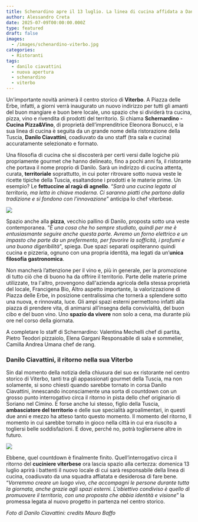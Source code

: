 ```yaml
---
title: Schenardino apre il 13 luglio. La linea di cucina affidata a Danilo Ciavattini
author: Alessandro Creta
date: 2025-07-09T00:00:00.000Z
type: featured
draft: false
images:
  - /images/schenardino-viterbo.jpg
categories:
  - Ristoranti
tags:
  - danilo ciavattini
  - nuova apertura
  - schenardino
  - viterbo
---
```


Un'importante novità animerà il centro storico di **Viterbo**. A Piazza delle Erbe, infatti, a giorni verrà inaugurato un nuovo indirizzo per tutti gli amanti del buon mangiare e buon bere locale, uno spazio che si dividerà tra cucina, pizza, vino e rivendita di prodotti del territorio. Si chiama **Schernardino - Cucina Pizza\&Vino**, di proprietà dell’imprenditrice Eleonora Bonucci, e la sua linea di cucina è seguita da un grande nome della ristorazione della Tuscia, **Danilo Ciavattini**, coadiuvato da uno staff (tra sala e cucina) accuratamente selezionato e formato.

Una filosofia di cucina che si discosterà per certi versi dalle logiche più propriamente gourmet che hanno delineato, fino a pochi anni fa, il ristorante che portava il nome proprio di Danilo. Sarà un indirizzo di cucina attenta, curata, **territoriale** soprattutto, in cui poter ritrovare sotto nuova veste le ricette tipiche della Tuscia, esaltandone i prodotti e le materie prime. Un esempio? Le **fettuccine al ragù di agnello**. “*Sarà una cucina legata al territorio, ma letta in chiave moderna. Ci saranno piatti che partono dalla tradizione e si fondono con l’innovazione*” anticipa lo chef viterbese.

![](/images/schernardino.jpeg)

Spazio anche alla **pizza**, vecchio pallino di Danilo, proposta sotto una veste contemporanea. “*È una cosa che ho sempre studiato, quindi per me è entusiasmante seguire anche questa parte. Avremo un forno elettrico e un impasto che parte da un prefermento, per favorire la sofficità, i profumi e una buona digeribilità*", spiega. Due spazi separati ospiteranno quindi cucina e pizzeria, ognuno con una propria identità, ma legati da un’**unica filosofia gastronomica**.

Non mancherà l’attenzione per il vino e, più in generale, per la promozione di tutto ciò che di buono ha da offrire il territorio. Parte delle materie prime utilizzate, tra l'altro, provengono dall'azienda agricola della stessa proprietà del locale, Francigena Bio, Altro aspetto importante, la valorizzazione di Piazza delle Erbe, in posizione centralissima che tornerà a splendere sotto una nuova, e rinnovata, luce. Gli ampi spazi esterni permettono infatti alla piazza di prendere vita, di animarsi all’insegna della convivialità, del buon cibo e del buon vino. Uno **spazio da vivere** non solo a cena, ma durante più ore nel corso della giornata.

A completare lo staff di Schernardino: Valentina Mechelli chef di partita, Pietro Teodori pizzaiolo, Elena Gargani Responsabile di sala e sommelier, Camilla Andrea Umana chef de rang.

### Danilo Ciavattini, il ritorno nella sua Viterbo

Sin dal momento della notizia della chiusura del suo ex ristorante nel centro storico di Viterbo, tanti tra gli appassionati gourmet della Tuscia, ma non solamente, si sono chiesti quando sarebbe tornato in corsa Danilo Ciavattini, innescando inconsciamente una sorta di countdown con un grosso punto interrogativo circa il ritorno in pista dello chef originario di Soriano nel Cimino. E forse anche lui stesso, figlio della Tuscia, **ambasciatore del territorio** e delle sue specialità agroalimentari, in questi due anni e mezzo ha atteso tanto questo momento. Il momento del ritorno, Il momento in cui sarebbe tornato in gioco nella città in cui era riuscito a togliersi belle soddisfazioni. E dove, perché no, potrà togliersene altre in futuro.

![](/images/ciavattini-viterbo.jpg)

Ebbene, quel countdown è finalmente finito. Quell’interrogativo circa il ritorno del **cuciniere viterbese** ora lascia spazio alla certezza: domenica 13 luglio aprirà i battenti il nuovo locale di cui sarà responsabile della linea di cucina, coadiuvato da una squadra affiatata e desiderosa di fare bene. “*Vorremmo creare un luogo vivo, che accompagni le persone durante tutta la giornata, anche grazie agli spazi esterni. L’obiettivo condiviso è quello di promuovere il territorio, con una proposta che abbia identità e visione*” la promessa legata al nuovo progetto in partenza nel centro storico.

*Foto di Danilo Ciavattini: credits Mauro Baffo*
